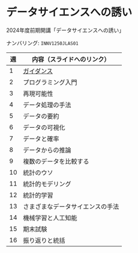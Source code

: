データサイエンスへの誘い
=======

2024年度前期開講「データサイエンスへの誘い」

ナンバリング: `INNV1250JLAS01`

| 週 | 内容（スライドへのリンク） |
|----|---------------------------|
| 1 | [ガイダンス](slide/01_データサイエンスとは何か.pdf) |
| 2 | プログラミング入門 |
| 3 | 再現可能性 |
| 4 | データ処理の手法 |
| 5 | データの要約 |
| 6 | データの可視化 |
| 7 | データと確率 |
| 8 | データからの推論 |
| 9 | 複数のデータを比較する |
| 10 | 統計のウソ |
| 11 | 統計的モデリング |
| 12 | 統計的学習 |
| 13 | さまざまなデータサイエンスの手法 |
| 14 | 機械学習と人工知能 |
| 15 | 期末試験 |
| 16 | 振り返りと統括 |
